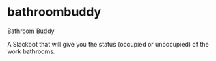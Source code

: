 # bathroombuddy
Bathroom Buddy

A Slackbot that will give you the status (occupied or unoccupied) of the work bathrooms.
